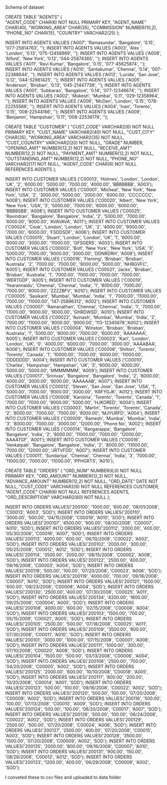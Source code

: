 Schema of dataset


CREATE TABLE  "AGENTS" 
   (	
    "AGENT_CODE" CHAR(6) NOT NULL PRIMARY KEY, 
	"AGENT_NAME" CHAR(40), 
	"WORKING_AREA" CHAR(35), 
	"COMMISSION" NUMBER(10,2), 
	"PHONE_NO" CHAR(15), 
	"COUNTRY" VARCHAR2(25) 
	 );



  INSERT INTO AGENTS VALUES ('A007', 'Ramasundar', 'Bangalore', '0.15', '077-25814763', '');
INSERT INTO AGENTS VALUES ('A003', 'Alex ', 'London', '0.13', '075-12458969', '');
INSERT INTO AGENTS VALUES ('A008', 'Alford', 'New York', '0.12', '044-25874365', '');
INSERT INTO AGENTS VALUES ('A011', 'Ravi Kumar', 'Bangalore', '0.15', '077-45625874', '');
INSERT INTO AGENTS VALUES ('A010', 'Santakumar', 'Chennai', '0.14', '007-22388644', '');
INSERT INTO AGENTS VALUES ('A012', 'Lucida', 'San Jose', '0.12', '044-52981425', '');
INSERT INTO AGENTS VALUES ('A005', 'Anderson', 'Brisban', '0.13', '045-21447739', '');
INSERT INTO AGENTS VALUES ('A001', 'Subbarao', 'Bangalore', '0.14', '077-12346674', '');
INSERT INTO AGENTS VALUES ('A002', 'Mukesh', 'Mumbai', '0.11', '029-12358964', '');
INSERT INTO AGENTS VALUES ('A006', 'McDen', 'London', '0.15', '078-22255588', '');
INSERT INTO AGENTS VALUES ('A004', 'Ivan', 'Torento', '0.15', '008-22544166', '');
INSERT INTO AGENTS VALUES ('A009', 'Benjamin', 'Hampshair', '0.11', '008-22536178', '');



CREATE TABLE  "CUSTOMER" 
   (	"CUST_CODE" VARCHAR2(6) NOT NULL PRIMARY KEY, 
	"CUST_NAME" VARCHAR2(40) NOT NULL, 
	"CUST_CITY" CHAR(35), 
	"WORKING_AREA" VARCHAR2(35) NOT NULL, 
	"CUST_COUNTRY" VARCHAR2(20) NOT NULL, 
	"GRADE" NUMBER, 
	"OPENING_AMT" NUMBER(12,2) NOT NULL, 
	"RECEIVE_AMT" NUMBER(12,2) NOT NULL, 
	"PAYMENT_AMT" NUMBER(12,2) NOT NULL, 
	"OUTSTANDING_AMT" NUMBER(12,2) NOT NULL, 
	"PHONE_NO" VARCHAR2(17) NOT NULL, 
	"AGENT_CODE" CHAR(6) NOT NULL REFERENCES AGENTS
);   


INSERT INTO CUSTOMER VALUES ('C00013', 'Holmes', 'London', 'London', 'UK', '2', '6000.00', '5000.00', '7000.00', '4000.00', 'BBBBBBB', 'A003');
INSERT INTO CUSTOMER VALUES ('C00001', 'Micheal', 'New York', 'New York', 'USA', '2', '3000.00', '5000.00', '2000.00', '6000.00', 'CCCCCCC', 'A008');
INSERT INTO CUSTOMER VALUES ('C00020', 'Albert', 'New York', 'New York', 'USA', '3', '5000.00', '7000.00', '6000.00', '6000.00', 'BBBBSBB', 'A008');
INSERT INTO CUSTOMER VALUES ('C00025', 'Ravindran', 'Bangalore', 'Bangalore', 'India', '2', '5000.00', '7000.00', '4000.00', '8000.00', 'AVAVAVA', 'A011');
INSERT INTO CUSTOMER VALUES ('C00024', 'Cook', 'London', 'London', 'UK', '2', '4000.00', '9000.00', '7000.00', '6000.00', 'FSDDSDF', 'A006');
INSERT INTO CUSTOMER VALUES ('C00015', 'Stuart', 'London', 'London', 'UK', '1', '6000.00', '8000.00', '3000.00', '11000.00', 'GFSGERS', 'A003');
INSERT INTO CUSTOMER VALUES ('C00002', 'Bolt', 'New York', 'New York', 'USA', '3', '5000.00', '7000.00', '9000.00', '3000.00', 'DDNRDRH', 'A008');
INSERT INTO CUSTOMER VALUES ('C00018', 'Fleming', 'Brisban', 'Brisban', 'Australia', '2', '7000.00', '7000.00', '9000.00', '5000.00', 'NHBGVFC', 'A005');
INSERT INTO CUSTOMER VALUES ('C00021', 'Jacks', 'Brisban', 'Brisban', 'Australia', '1', '7000.00', '7000.00', '7000.00', '7000.00', 'WERTGDF', 'A005');
INSERT INTO CUSTOMER VALUES ('C00019', 'Yearannaidu', 'Chennai', 'Chennai', 'India', '1', '8000.00', '7000.00', '7000.00', '8000.00', 'ZZZZBFV', 'A010');
INSERT INTO CUSTOMER VALUES ('C00005', 'Sasikant', 'Mumbai', 'Mumbai', 'India', '1', '7000.00', '11000.00', '7000.00', '11000.00', '147-25896312', 'A002');
INSERT INTO CUSTOMER VALUES ('C00007', 'Ramanathan', 'Chennai', 'Chennai', 'India', '1', '7000.00', '11000.00', '9000.00', '9000.00', 'GHRDWSD', 'A010');
INSERT INTO CUSTOMER VALUES ('C00022', 'Avinash', 'Mumbai', 'Mumbai', 'India', '2', '7000.00', '11000.00', '9000.00', '9000.00', '113-12345678','A002');
INSERT INTO CUSTOMER VALUES ('C00004', 'Winston', 'Brisban', 'Brisban', 'Australia', '1', '5000.00', '8000.00', '7000.00', '6000.00', 'AAAAAAA', 'A005');
INSERT INTO CUSTOMER VALUES ('C00023', 'Karl', 'London', 'London', 'UK', '0', '4000.00', '6000.00', '7000.00', '3000.00', 'AAAABAA', 'A006');
INSERT INTO CUSTOMER VALUES ('C00006', 'Shilton', 'Torento', 'Torento', 'Canada', '1', '10000.00', '7000.00', '6000.00', '11000.00', 'DDDDDDD', 'A004');
INSERT INTO CUSTOMER VALUES ('C00010', 'Charles', 'Hampshair', 'Hampshair', 'UK', '3', '6000.00', '4000.00', '5000.00', '5000.00', 'MMMMMMM', 'A009');
INSERT INTO CUSTOMER VALUES ('C00017', 'Srinivas', 'Bangalore', 'Bangalore', 'India', '2', '8000.00', '4000.00', '3000.00', '9000.00', 'AAAAAAB', 'A007');
INSERT INTO CUSTOMER VALUES ('C00012', 'Steven', 'San Jose', 'San Jose', 'USA', '1', '5000.00', '7000.00', '9000.00', '3000.00', 'KRFYGJK', 'A012');
INSERT INTO CUSTOMER VALUES ('C00008', 'Karolina', 'Torento', 'Torento', 'Canada', '1', '7000.00', '7000.00', '9000.00', '5000.00', 'HJKORED', 'A004');
INSERT INTO CUSTOMER VALUES ('C00003', 'Martin', 'Torento', 'Torento', 'Canada', '2', '8000.00', '7000.00', '7000.00', '8000.00', 'MJYURFD', 'A004');
INSERT INTO CUSTOMER VALUES ('C00009', 'Ramesh', 'Mumbai', 'Mumbai', 'India', '3', '8000.00', '7000.00', '3000.00', '12000.00', 'Phone No', 'A002');
INSERT INTO CUSTOMER VALUES ('C00014', 'Rangarappa', 'Bangalore', 'Bangalore', 'India', '2', '8000.00', '11000.00', '7000.00', '12000.00', 'AAAATGF', 'A001');
INSERT INTO CUSTOMER VALUES ('C00016', 'Venkatpati', 'Bangalore', 'Bangalore', 'India', '2', '8000.00', '11000.00', '7000.00', '12000.00', 'JRTVFDD', 'A007');
INSERT INTO CUSTOMER VALUES ('C00011', 'Sundariya', 'Chennai', 'Chennai', 'India', '3', '7000.00', '11000.00', '7000.00', '11000.00', 'PPHGRTS', 'A010');


CREATE TABLE  "ORDERS" 
   (
        "ORD_NUM" NUMBER(6,0) NOT NULL PRIMARY KEY, 
	"ORD_AMOUNT" NUMBER(12,2) NOT NULL, 
	"ADVANCE_AMOUNT" NUMBER(12,2) NOT NULL, 
	"ORD_DATE" DATE NOT NULL, 
	"CUST_CODE" VARCHAR2(6) NOT NULL REFERENCES CUSTOMER, 
	"AGENT_CODE" CHAR(6) NOT NULL REFERENCES AGENTS, 
	"ORD_DESCRIPTION" VARCHAR2(60) NOT NULL
   );



INSERT INTO ORDERS VALUES('200100', '1000.00', '600.00', '08/01/2008', 'C00013', 'A003', 'SOD');
INSERT INTO ORDERS VALUES('200110', '3000.00', '500.00', '04/15/2008', 'C00019', 'A010', 'SOD');
INSERT INTO ORDERS VALUES('200107', '4500.00', '900.00', '08/30/2008', 'C00007', 'A010', 'SOD');
INSERT INTO ORDERS VALUES('200112', '2000.00', '400.00', '05/30/2008', 'C00016', 'A007', 'SOD'); 
INSERT INTO ORDERS VALUES('200113', '4000.00', '600.00', '06/10/2008', 'C00022', 'A002', 'SOD');
INSERT INTO ORDERS VALUES('200102', '2000.00', '300.00', '05/25/2008', 'C00012', 'A012', 'SOD');
INSERT INTO ORDERS VALUES('200114', '3500.00', '2000.00', '08/15/2008', 'C00002', 'A008', 'SOD');
INSERT INTO ORDERS VALUES('200122', '2500.00', '400.00', '09/16/2008', 'C00003', 'A004', 'SOD');
INSERT INTO ORDERS VALUES('200118', '500.00', '100.00', '07/20/2008', 'C00023', 'A006', 'SOD');
INSERT INTO ORDERS VALUES('200119', '4000.00', '700.00', '09/16/2008', 'C00007', 'A010', 'SOD');
INSERT INTO ORDERS VALUES('200121', '1500.00', '600.00', '09/23/2008', 'C00008', 'A004', 'SOD');
INSERT INTO ORDERS VALUES('200130', '2500.00', '400.00', '07/30/2008', 'C00025', 'A011', 'SOD');
INSERT INTO ORDERS VALUES('200134', '4200.00', '1800.00', '09/25/2008', 'C00004', 'A005', 'SOD');
INSERT INTO ORDERS VALUES('200108', '4000.00', '600.00', '02/15/2008', 'C00008', 'A004', 'SOD');
INSERT INTO ORDERS VALUES('200103', '1500.00', '700.00', '05/15/2008', 'C00021', 'A005', 'SOD');
INSERT INTO ORDERS VALUES('200105', '2500.00', '500.00', '07/18/2008', 'C00025', 'A011', 'SOD');
INSERT INTO ORDERS VALUES('200109', '3500.00', '800.00', '07/30/2008', 'C00011', 'A010', 'SOD');
INSERT INTO ORDERS VALUES('200101', '3000.00', '1000.00', '07/15/2008', 'C00001', 'A008', 'SOD');
INSERT INTO ORDERS VALUES('200111', '1000.00', '300.00', '07/10/2008', 'C00020', 'A008', 'SOD');
INSERT INTO ORDERS VALUES('200104', '1500.00', '500.00', '03/13/2008', 'C00006', 'A004', 'SOD');
INSERT INTO ORDERS VALUES('200106', '2500.00', '700.00', '04/20/2008', 'C00005', 'A002', 'SOD');
INSERT INTO ORDERS VALUES('200125', '2000.00', '600.00', '10/10/2008', 'C00018', 'A005', 'SOD');
INSERT INTO ORDERS VALUES('200117', '800.00', '200.00', '10/20/2008', 'C00014', 'A001', 'SOD');
INSERT INTO ORDERS VALUES('200123', '500.00', '100.00', '09/16/2008', 'C00022', 'A002', 'SOD');
INSERT INTO ORDERS VALUES('200120', '500.00', '100.00', '07/20/2008', 'C00009', 'A002', 'SOD');
INSERT INTO ORDERS VALUES('200116', '500.00', '100.00', '07/13/2008', 'C00010', 'A009', 'SOD');
INSERT INTO ORDERS VALUES('200124', '500.00', '100.00', '06/20/2008', 'C00017', 'A007', 'SOD'); 
INSERT INTO ORDERS VALUES('200126', '500.00', '100.00', '06/24/2008', 'C00022', 'A002', 'SOD');
INSERT INTO ORDERS VALUES('200129', '2500.00', '500.00', '07/20/2008', 'C00024', 'A006', 'SOD');
INSERT INTO ORDERS VALUES('200127', '2500.00', '400.00', '07/20/2008', 'C00015', 'A003', 'SOD');
INSERT INTO ORDERS VALUES('200128', '3500.00', '1500.00', '07/20/2008', 'C00009', 'A002', 'SOD');
INSERT INTO ORDERS VALUES('200135', '2000.00', '800.00', '09/16/2008', 'C00007', 'A010', 'SOD');
INSERT INTO ORDERS VALUES('200131', '900.00', '150.00', '08/26/2008', 'C00012', 'A012', 'SOD');
INSERT INTO ORDERS VALUES('200133', '1200.00', '400.00', '06/29/2008', 'C00009', 'A002', 'SOD');





I conveted these to csv files and uploaded to data folder


